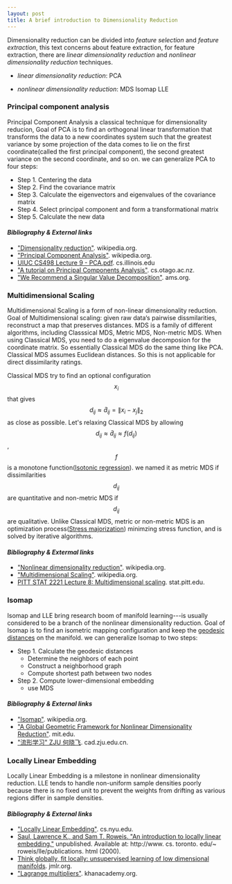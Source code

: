 ```yaml
---
layout: post
title: A brief introduction to Dimensionality Reduction
---
```


Dimensionality reduction can be divided  into *feature selection* and *feature extraction*, this text concerns about feature extraction, for feature extraction, there are *linear dimensionality reduction* and *nonlinear dimensionality reduction* techniques.

* *linear dimensionality reduction*: PCA

* *nonlinear dimensionality reduction*: MDS Isomap LLE

### Principal component analysis

Principal Component Analysis a classical technique for dimensionality reducion, Goal of PCA is to find an orthogonal linear transformation that transforms the data to a new coordinates system such that the greatest variance by some projection of the data comes to lie on the first coordinate(called the first principal component), the second greatest variance on the second coordinate, and so on.
we can generalize PCA to four steps:

* Step 1. Centering the data
* Step 2. Find the covariance matrix
* Step 3. Calculate the eigenvectors and eigenvalues of the covariance matrix
* Step 4. Select principal component and form a transformational matrix
* Step 5. Calculate the new data

#### *Bibliography & External links*

* ["Dimensionality reduction"](https://en.wikipedia.org/wiki/Dimensionality_reduction). wikipedia.org.
* ["Principal Component Analysis"](https://en.wikipedia.org/wiki/Principal_component_analysis). wikipedia.org.
* [UIUC CS498 Lecture 9 - PCA.pdf](http://luthuli.cs.uiuc.edu/~daf/courses/CS-498-DAF-PS/Lecture%209%20-%20PCA.pdf). cs.illinois.edu
* ["A tutorial on Principal Components Analysis"](http://www.cs.otago.ac.nz/cosc453/student_tutorials/principal_components.pdf). cs.otago.ac.nz.
* ["We Recommend a Singular Value Decomposition"](http://www.ams.org/samplings/feature-column/fcarc-svd). ams.org.

### Multidimensional Scaling

Multidimensional Scaling is a form of non-linear dimensionality reduction. Goal of Multidimensional scaling: given raw data‘s pairwise dissmilarities, reconstruct a map that preserves distances. MDS is a family of different algorithms, including Classsical MDS, Metric MDS, Non-metric MDS. When using Classical MDS, you need to do a eigenvalue decomposion for the coordinate matrix. So essentially Classical MDS do the same thing like PCA. Classical MDS assumes Euclidean distances. So this is not applicable for direct dissimilarity ratings.

Classical MDS try to find an optional configuration $$ x_{i} $$ that gives $$ d_{ij} \approx \hat{d}_{ij} = \left \lVert x_{i} - x_{j} \right \rVert _{2} $$ as close as possible. Let's relaxing Classical MDS by allowing $$ d_{ij} \approx \hat{d}_{ij} \approx f(d_{ij}) $$, $$ f $$ is a monotone function([Isotonic regression](https://en.wikipedia.org/wiki/Isotonic_regression)). we named it as metric MDS if dissimilarities $$ d_{ij} $$ are quantitative and non-metric MDS if $$ d_{ij} $$ are qualitative. Unlike Classical MDS, metric or non-metric MDS is an optimization process([Stress majorization](https://en.wikipedia.org/wiki/Stress_majorization)) minimzing stress function, and is solved by iterative algorithms.

#### *Bibliography & Extermal links*

* ["Nonlinear dimensionality reduction"](https://en.wikipedia.org/wiki/Nonlinear_dimensionality_reduction). wikipedia.org.
* ["Multidimensional Scaling"](https://en.wikipedia.org/wiki/Multidimensional_scaling). wikipedia.org.
* [PITT STAT 2221 Lecture 8: Multidimensional scaling](http://www.stat.pitt.edu/sungkyu/course/2221Fall13/lec8_mds_combined.pd). stat.pitt.edu.

### Isomap

Isomap and LLE bring research boom of manifold learning---is usually considered to be a branch of the nonlinear dimensionality reduction. Goal of Isomap is to find an isometric mapping configuration and keep the [geodesic distances](https://en.wikipedia.org/wiki/Geographical_distance) on the manifold. we can generalize Isomap to two steps:

* Step 1. Calculate the geodesic distances
  * Determine the neighbors of each point
  * Construct a neighborhood graph
  * Compute shortest path between two nodes
* Step 2. Compute lower-dimensional embedding
  * use MDS

#### *Bibliography & External links*

* ["Isomap"](https://en.wikipedia.org/wiki/Isomap). wikipedia.org.
* ["A Global Geometric Framework for Nonlinear Dimensionality Reduction"](http://web.mit.edu/cocosci/isomap/isomap.html). mit.edu.
* ["流形学习" ZJU 何晓飞](http://www.cad.zju.edu.cn/reports/%C1%F7%D0%CE%D1%A7%CF%B0.pdf). cad.zju.edu.cn.

### Locally Linear Embedding

Locally Linear Embedding is a milestone in nonlinear dimensionality reduction. LLE tends to handle non-uniform sample densities poorly because there is no fixed unit to prevent the weights from drifting as various regions differ in sample densities.

#### *Bibliography & External links*

* ["Locally Linear Embedding"](https://www.cs.nyu.edu/~roweis/lle/). cs.nyu.edu.
* [Saul, Lawrence K., and Sam T. Roweis. "An introduction to locally linear embedding."](https://www.cs.nyu.edu/~roweis/lle/papers/lleintro.pdf) unpublished. Available at: http://www. cs. toronto. edu/~ roweis/lle/publications. html (2000).
* [Think globally, fit locally: unsupervised learning of low dimensional manifolds](http://www.jmlr.org/papers/volume4/saul03a/saul03a.pdf). jmlr.org.
* ["Lagrange multipliers"](https://www.khanacademy.org/math/multivariable-calculus/applications-of-multivariable-derivatives/constrained-optimization/a/lagrange-multipliers-single-constraint). khanacademy.org.